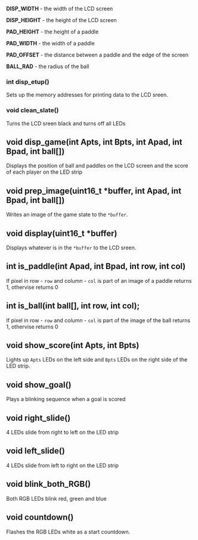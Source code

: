 **DISP_WIDTH** - the width of the LCD screen

**DISP_HEIGHT** - the height of the LCD screen

**PAD_HEIGHT** - the height of a paddle

**PAD_WIDTH** - the width of a paddle

**PAD_OFFSET** - the distance between a paddle and the edge of the screen

**BALL_RAD** - the radius of the ball

### int disp_etup()

Sets up the memory addresses for printing data to the LCD sreen.

### void clean_slate()

Turns the LCD sreen black and turns off all LEDs

## void disp_game(int Apts, int Bpts, int Apad, int Bpad, int ball[])

Displays the position of ball and paddles on the LCD screen and the score of each player on the LED strip

## void prep_image(uint16_t *buffer, int Apad, int Bpad, int ball[])

Writes an image of the game state to the `*buffer`.

## void display(uint16_t *buffer)

Displays whatever is in the `*buffer` to the LCD sreen.

## int is_paddle(int Apad, int Bpad, int row, int col)

If pixel in row - `row` and column - `col` is part of an image of a paddle returns 1, othervise returns 0

## int is_ball(int ball[], int row, int col);

If pixel in row - `row` and column - `col` is part of the image of the ball returns 1, othervise returns 0

## void show_score(int Apts, int Bpts)

Lights up `Apts` LEDs on the left side and `Bpts` LEDs on the right side of the LED strip.

## void show_goal()

Plays a blinking sequence when a goal is scored

## void right_slide()

4 LEDs slide from right to left on the LED strip

## void left_slide()

4 LEDs slide from left to right on the LED strip

## void blink_both_RGB()

Both RGB LEDs blink red, green and blue

## void countdown()

Flashes the RGB LEDs white as a start countdown.
